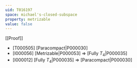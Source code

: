```yaml
---
uid: T016197
space: michael's-closed-subspace
property: metrizable
value: false
---
```

[[Proof]]

* [T000505] [Paracompact|P000030]
* [I000056] [Metrizable|P000053] => [Fully $T_4$|P000035]
* [I000012] [Fully $T_4$|P000035] => [Paracompact|P000030]

